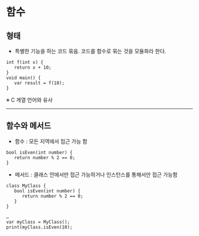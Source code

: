 # 함수

## 형태
  - 특별한 기능을 하는 코드 묶음. 코드를 함수로 묶는 것을 모듈화라 한다.
  ```
  int f(int x) {
     return x + 10;
  }
  void main() {
     var result = f(10);
  }
  ```
  ※ C 계열 언어와  유사
***
## 함수와 메서드
  - 함수 : 모든 지역에서 접근 가능 함
  ```
  bool isEven(int number) {
     return number % 2 == 0;
  }
  ```
  - 메서드 : 클래스 안에서만 접근 가능하거나 인스턴스를 통해서만 접근 가능함
  ```
  class MyClass {
     bool isEven(int number) {
        return number % 2 == 0;
     }
  }

  …
  var myClass = MyClass();
  print(myClass.isEven(10);
  ```
